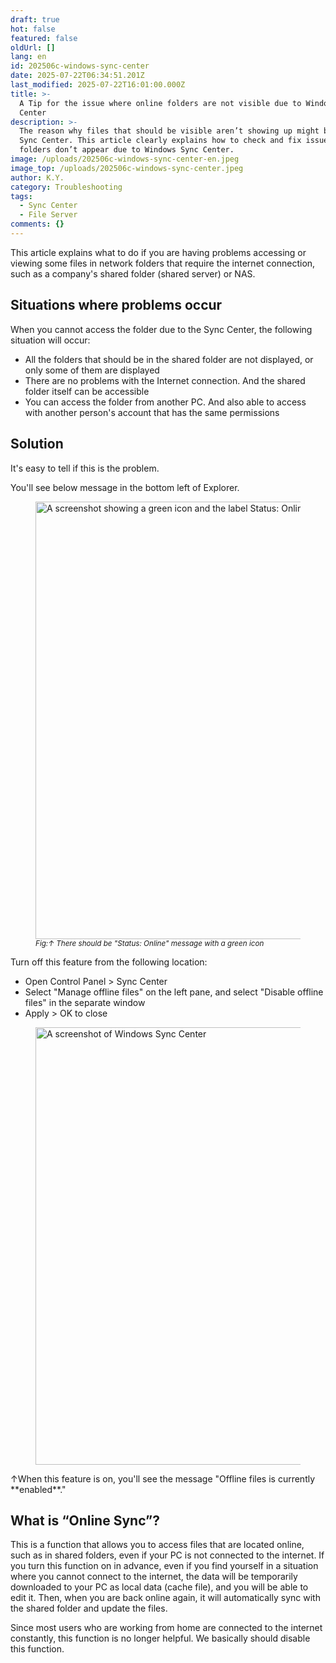 ```yaml
---
draft: true
hot: false
featured: false
oldUrl: []
lang: en
id: 202506c-windows-sync-center
date: 2025-07-22T06:34:51.201Z
last_modified: 2025-07-22T16:01:00.000Z
title: >-
  A Tip for the issue where online folders are not visible due to Windows Sync
  Center
description: >-
  The reason why files that should be visible aren’t showing up might be the
  Sync Center. This article clearly explains how to check and fix issues when
  folders don’t appear due to Windows Sync Center.
image: /uploads/202506c-windows-sync-center-en.jpeg
image_top: /uploads/202506c-windows-sync-center.jpeg
author: K.Y.
category: Troubleshooting
tags:
  - Sync Center
  - File Server
comments: {}
---
```

This article explains what to do if you are having problems accessing or viewing some files in network folders that require the internet connection, such as a company's shared folder (shared server) or NAS. 
<!--more-->

## Situations where problems occur
When you cannot access the folder due to the Sync Center, the following situation will occur: 

* All the folders that should be in the shared folder are not displayed, or only some of them are displayed 
* There are no problems with the Internet connection. And the shared folder itself can be accessible 
* You can access the folder from another PC. And also able to access with another person's account that has the same permissions

## Solution 
It's easy to tell if this is the problem. 

You'll see below message in the bottom left of Explorer. 
<figure class="flex flex-col justify-start items-left">
  <img class="shadow-lg rounded-lg" alt="A screenshot showing a green icon and the label Status: Online" src="/uploads/202506c-windows-sync-center-en2.png" width="700px" transform-images="avif webp png jpeg 700@2">
  <figcaption class="text-left mt-2"><small><em>Fig:↑ There should be "Status: Online" message with a green icon</em></small></figcaption>
</figure>

Turn off this feature from the following location: 

* Open Control Panel > Sync Center 
* Select "Manage offline files" on the left pane, and select "Disable offline files" in the separate window 
* Apply > OK to close 
<figure class="flex flex-col justify-start items-left">
  <img class="shadow-lg rounded-lg" alt="A screenshot of Windows Sync Center" src="/uploads/202506c-windows-sync-center-en3.png" width="700px" transform-images="avif webp png jpeg 700@2">
</figure>
↑When this feature is on, you'll see the message "Offline files is currently **enabled**." 

## What is “Online Sync”? 
This is a function that allows you to access files that are located online, such as in shared folders, even if your PC is not connected to the internet. If you turn this function on in advance, even if you find yourself in a situation where you cannot connect to the internet, the data will be temporarily downloaded to your PC as local data (cache file), and you will be able to edit it. Then, when you are back online again, it will automatically sync with the shared folder and update the files. 

Since most users who are working from home are connected to the internet constantly, this function is no longer helpful. We basically should disable this function.
